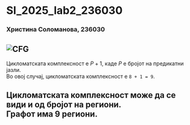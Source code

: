 # SI_2025_lab2_236030
### Христина Соломанова, 236030

![CFG](https://github.com/user-attachments/assets/b09885ca-c99b-408f-9fd9-d614fea0a572)
---
Цикломатската комплексност е $P + 1$, каде $P$ е бројот на предикатни јазли.  
Во овој случај, цикломатската комплексност е `8 + 1 = 9`.

Цикломатската комплексност може да се види и од **бројот на региони**.  
Графот има **9 региони**.
---

